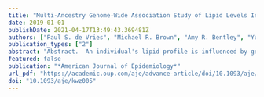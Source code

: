 ```yaml
---
title: "Multi-Ancestry Genome-Wide Association Study of Lipid Levels Incorporating Gene-Alcohol Interactions"
date: 2019-01-01
publishDate: 2021-04-17T13:49:43.369481Z
authors: ["Paul S. de Vries", "Michael R. Brown", "Amy R. Bentley", "Yun J. Sung", "Thomas W. Winkler", "Ioanna Ntalla", "Karen Schwander", "Aldi T. Kraja", "Xiuqing Guo", "Nora Franceschini", "Ching-Yu Cheng", "Xueling Sim", "Dina Vojinovic", "Jennifer E. Huffman", "Solomon K. Musani", "Changwei Li", "Mary F. Feitosa", "Melissa A. Richard", "Raymond Noordam", "Hugues Aschard", "Traci M. Bartz", "Lawrence F. Bielak", "Xuan Deng", "Rajkumar Dorajoo", "Kurt K. Lohman", "Alisa K. Manning", "Tuomo Rankinen", "Albert V. Smith", "Salman M. Tajuddin", "Evangelos Evangelou", "Mariaelisa Graff", "Maris Alver", "Mathilde Boissel", "Jin Fang Chai", "Xu Chen", "Jasmin Divers", "Ilaria Gandin", "Chuan Gao", "Anuj Goel", "Yanick Hagemeijer", "Sarah E. Harris", "Fernando P. Hartwig", "Meian He", "Andrea R. V. R. Horimoto", "Fang-Chi Hsu", "Anne U. Jackson", "Anuradhani Kasturiratne", "Pirjo Komulainen", "Brigitte Kühnel", "Federica Laguzzi", "Joseph H. Lee", "Jian'an Luan", "Leo-Pekka Lyytikäinen", "Nana Matoba", "Ilja M. Nolte", "Maik Pietzner", "Muhammad Riaz", "M. Abdullah Said", "Robert A. Scott", "Tamar Sofer", "Alena Stančáková", "Fumihiko Takeuchi", "Bamidele O. Tayo", "Peter J. van der Most", "Tibor V. Varga", "Yajuan Wang", "Erin B. Ware", "Wanqing Wen", "Lisa R. Yanek", "Weihua Zhang", "Jing Hua Zhao", "Saima Afaq", "Najaf Amin", "Marzyeh Amini", "Dan E. Arking", "Tin Aung", "Christie Ballantyne", "Eric Boerwinkle", "Ulrich Broeckel", "Archie Campbell", "Mickaël Canouil", "Sabanayagam Charumathi", "Yii-Der Ida Chen", "John M. Connell", "Ulf de Faire", "Lisa de las Fuentes", "Renée de Mutsert", "H. Janaka de Silva", "Jingzhong Ding", "Anna F. Dominiczak", "Qing Duan", "Charles B. Eaton", "Ruben N. Eppinga", "Jessica D. Faul", "Virginia Fisher", "Terrence Forrester", "Oscar H. Franco", "Yechiel Friedlander", "Mohsen Ghanbari", "Franco Giulianini", "Hans J. Grabe", "Megan L. Grove", "C. Charles Gu", "Tamara B. Harris", "Sami Heikkinen", "Chew-Kiat Heng", "Makoto Hirata", "James E. Hixson", "Barbara V. Howard", "M. Arfan Ikram", "David R. Jacobs", "Craig Johnson", "Jost Bruno Jonas", "Candace M. Kammerer", "Tomohiro Katsuya", "Chiea Chuen Khor", "Tuomas O. Kilpeläinen", "Woon-Puay Koh", "Heikki A. Koistinen", "Ivana Kolcic", "Charles Kooperberg", "Jose E. Krieger", "Steve B. Kritchevsky", "Michiaki Kubo", "Johanna Kuusisto", "Timo A. Lakka", "Carl D. Langefeld", "Claudia Langenberg", "Lenore J. Launer", "Benjamin Lehne", "Rozenn N. Lemaitre", "Yize Li", "Jingjing Liang", "Jianjun Liu", "Kiang Liu", "Marie Loh", "Tin Louie", "Reedik Mägi", "Ani W. Manichaikul", "Colin A. McKenzie", "Thomas Meitinger", "Andres Metspalu", "Yuri Milaneschi", "Lili Milani", "Karen L. Mohlke", "Thomas H. Mosley", "Kenneth J. Mukamal", "Mike A. Nalls", "Matthias Nauck", "Christopher P. Nelson", "Nona Sotoodehnia", "Jeff R. O'Connell", "Nicholette D. Palmer", "Raha Pazoki", "Nancy L. Pedersen", "Annette Peters", "Patricia A. Peyser", "Ozren Polasek", "Neil Poulter", "Leslie J. Raffel", "Olli T. Raitakari", "Alex P. Reiner", "Treva K. Rice", "Stephen S. Rich", "Antonietta Robino", "Jennifer G. Robinson", "Lynda M. Rose", "Igor Rudan", "Carsten O. Schmidt", "Pamela J. Schreiner", "William R. Scott", "Peter Sever", "Yuan Shi", "Stephen Sidney", "Mario Sims", "Blair H. Smith", "Jennifer A. Smith", "Harold Snieder", "John M. Starr", "Konstantin Strauch", "Nicholas Tan", "Kent D. Taylor", "Yik Ying Teo", "Yih Chung Tham", "André G. Uitterlinden", "Diana van Heemst", "Dragana Vuckovic", "Melanie Waldenberger", "Lihua Wang", "Yujie Wang", "Zhe Wang", "Wen Bin Wei", "Christine Williams", "Gregory Wilson", "Mary K. Wojczynski", "Jie Yao", "Bing Yu", "Caizheng Yu", "Jian-Min Yuan", "Wei Zhao", "Alan B. Zonderman", "Diane M. Becker", "Michael Boehnke", "Donald W. Bowden", "John C. Chambers", "Ian J. Deary", "Tõnu Esko", "Martin Farrall", "Paul W. Franks", "Barry I. Freedman", "Philippe Froguel", "Paolo Gasparini", "Christian Gieger", "Bernardo L. Horta", "Yoichiro Kamatani", "Norihiro Kato", "Jaspal S. Kooner", "Markku Laakso", "Karin Leander", "Terho Lehtimäki", "Patrik K. E. Magnusson", "Brenda Penninx", "Alexandre C. Pereira", "Rainer Rauramaa", "Nilesh J. Samani", "James Scott", "Xiao-Ou Shu", "Pim van der Harst", "Lynne E. Wagenknecht", "Ya Xing Wang", "Nicholas J. Wareham", "Hugh Watkins", "David R. Weir", "Ananda R. Wickremasinghe", "Wei Zheng", "Paul Elliott", "Kari E. North", "Claude Bouchard", "Michele K. Evans", "Vilmundur Gudnason", "Ching-Ti Liu", "Yongmei Liu", "Bruce M. Psaty", "Paul M. Ridker", "Rob M. van Dam", "Sharon L. R. Kardia", "Xiaofeng Zhu", "Charles N. Rotimi", "Dennis O. Mook-Kanamori", "Myriam Fornage", "Tanika N. Kelly", "Ervin R. Fox", "Caroline Hayward", "Cornelia M. van Duijn", "E. Shyong Tai", "Tien Yin Wong", "Jingmin Liu", "Jerome I. Rotter", "W. James Gauderman", "Michael A. Province", "Patricia B. Munroe", "Kenneth Rice", "Daniel I. Chasman", "L. Adrienne Cupples", "Dabeeru C. Rao", "Alanna C. Morrison"]
publication_types: ["2"]
abstract: "Abstract.  An individual's lipid profile is influenced by genetic variants and alcohol consumption, but the contribution of interactions between these exposures"
featured: false
publication: "*American Journal of Epidemiology*"
url_pdf: "https://academic.oup.com/aje/advance-article/doi/10.1093/aje/kwz005/5304469"
doi: "10.1093/aje/kwz005"
---
```


